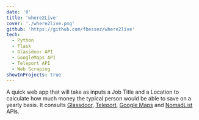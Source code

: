 ```yaml
---
date: '0'
title: 'where2Live'
cover: './where2live.png'
github: 'https://github.com/fbessez/where2live'
tech:
  - Python
  - Flask
  - Glassdoor API
  - GoogleMaps API
  - Teleport API
  - Web Scraping
showInProjects: true
---
```


A quick web app that will take as inputs a Job Title and a Location to calculate how much money the typical person would be able to save on a yearly basis. It consults [Glassdoor](https://glassdoor.com), [Teleport](https://teleport.org), [Google Maps](https://developers.google.com/maps/documentation) and [NomadList](http://nomadlist.com/) APIs.
